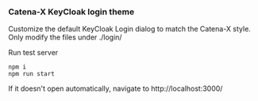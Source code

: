 ### Catena-X KeyCloak login theme

Customize the default KeyCloak Login dialog to match the Catena-X style.
Only modify the files under ./login/

Run test server

    npm i
    npm run start

If it doesn't open automatically, navigate to http://localhost:3000/
